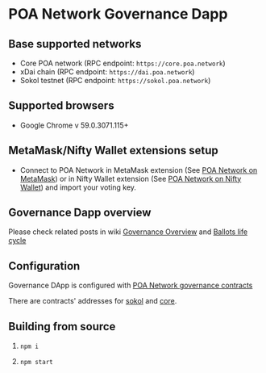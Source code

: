 # POA Network Governance Dapp

## Base supported networks

- Core POA network (RPC endpoint: `https://core.poa.network`)
- xDai chain (RPC endpoint: `https://dai.poa.network`)
- Sokol testnet (RPC endpoint: `https://sokol.poa.network`)

## Supported browsers

* Google Chrome v 59.0.3071.115+

## MetaMask/Nifty Wallet extensions setup

* Connect to POA Network in MetaMask extension (See [POA Network on MetaMask](https://github.com/poanetwork/wiki/wiki/POA-Network-on-MetaMask)) or in Nifty Wallet extension (See [POA Network on Nifty Wallet](https://github.com/poanetwork/wiki/wiki/POA-Network-on-Nifty-Wallet)) and import your voting key.


## Governance Dapp overview

Please check related posts in wiki [Governance Overview](https://github.com/poanetwork/wiki/wiki/Governance-Overview) and [Ballots life cycle](https://github.com/poanetwork/wiki/wiki/Ballots-Overview.-Life-cycle-and-limits)


## Configuration
Governance DApp is configured with [POA Network governance contracts](https://github.com/poanetwork/poa-network-consensus-contracts)

There are contracts' addresses for [sokol](https://github.com/poanetwork/poa-chain-spec/blob/sokol/contracts.json) and [core](https://github.com/poanetwork/poa-chain-spec/blob/core/contracts.json).


## Building from source

1) `npm i`

2) `npm start`
